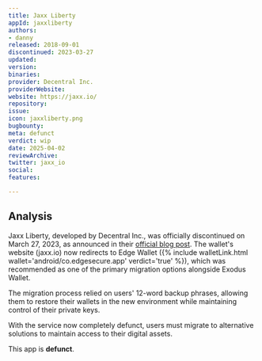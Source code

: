 ```yaml
---
title: Jaxx Liberty
appId: jaxxliberty
authors:
- danny
released: 2018-09-01
discontinued: 2023-03-27
updated: 
version: 
binaries: 
provider: Decentral Inc.
providerWebsite: 
website: https://jaxx.io/
repository: 
issue: 
icon: jaxxliberty.png
bugbounty: 
meta: defunct
verdict: wip
date: 2025-04-02
reviewArchive: 
twitter: jaxx_io
social: 
features: 

---
```


## Analysis

Jaxx Liberty, developed by Decentral Inc., was officially discontinued on March 27, 2023, as announced in their [official blog post](https://blog.jaxx.io/sunsetting-jaxx-liberty-what-you-need-to-know). The wallet's website (jaxx.io) now redirects to Edge Wallet ({% include walletLink.html wallet='android/co.edgesecure.app' verdict='true' %}), which was recommended as one of the primary migration options alongside Exodus Wallet.

The migration process relied on users' 12-word backup phrases, allowing them to restore their wallets in the new environment while maintaining control of their private keys.

With the service now completely defunct, users must migrate to alternative solutions to maintain access to their digital assets. 

This app is  **defunct**.
